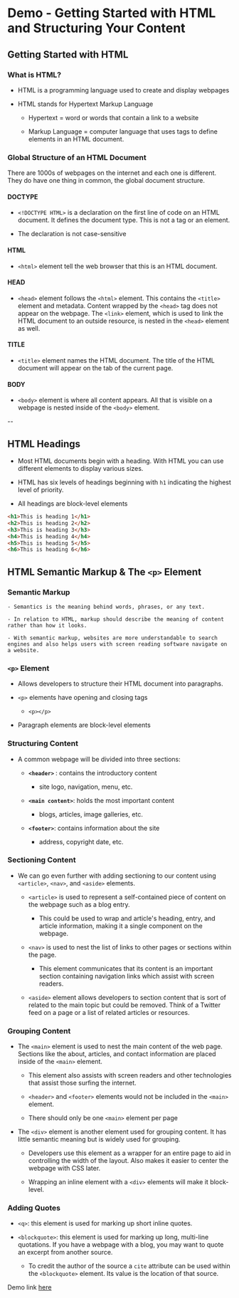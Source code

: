 # Demo - Getting Started with HTML and Structuring Your Content


## Getting Started with HTML


### What is HTML?
* HTML is a programming language used to create and display webpages

* HTML stands for Hypertext Markup Language

    * Hypertext = word or words that contain a link to a website

    * Markup Language = computer language that uses tags to define elements in an HTML document.

### Global Structure of an HTML Document

There are 1000s of webpages on the internet and each one is different. They do have one thing in common, the global document structure. 

#### DOCTYPE
* `<!DOCTYPE HTML>` is a declaration on the first line of code on an HTML document. It defines the document type. This is not a tag or an element.

* The declaration is not case-sensitive

#### HTML
* `<html>` element tell the web browser that this is an HTML document. 

#### HEAD
* `<head>` element follows the `<html>` element. This contains the `<title>` element and metadata. Content wrapped by the `<head>` tag does not appear on the webpage. The `<link>` element, which is used to link the HTML document to an outside resource, is nested in the `<head>` element as well.

#### TITLE 
* `<title>` element names the HTML document. The title of the HTML document will appear on the tab of the current page.

#### BODY
* `<body>` element is where all content appears. All that is visible on a webpage is nested inside of the `<body>` element.

--

## HTML Headings
* Most HTML documents begin with a heading. With HTML you can use different elements to display various sizes. 

* HTML has six levels of headings beginning with `h1` indicating the highest level of priority. 

* All headings are block-level elements


```html
<h1>This is heading 1</h1>
<h2>This is heading 2</h2>
<h3>This is heading 3</h3>
<h4>This is heading 4</h4>
<h5>This is heading 5</h5>
<h6>This is heading 6</h6>

```


## HTML Semantic Markup & The `<p>` Element


### Semantic Markup

    - Semantics is the meaning behind words, phrases, or any text.

    - In relation to HTML, markup should describe the meaning of content rather than how it looks.

    - With semantic markup, websites are more understandable to search engines and also helps users with screen reading software navigate on a website.


### `<p>` Element

* Allows developers to structure their HTML document into paragraphs.

* `<p>` elements have opening and closing tags

    * `<p></p>`

* Paragraph elements are block-level elements


### Structuring Content

* A common webpage will be divided into three sections:

    - <strong> `<header>` </strong>: contains the introductory content

        - site logo, navigation, menu, etc.

    - <strong>`<main content>`</strong>: holds the most important content

        - blogs, articles, image galleries, etc.

    - <strong>`<footer>`</strong>: contains information about the site

        - address, copyright date, etc. 

### Sectioning Content

* We can go even further with adding sectioning to our content using `<article>`, `<nav>`, and `<aside>` elements.

    - `<article>` is used to represent a self-contained piece of content on the webpage such as a blog entry.

        - This could be used to wrap and article's heading, entry, and article information, making it a single component on the webpage.

    - `<nav>` is used to nest the list of links to other pages or sections within the page.

        - This element communicates that its content is an important section containing navigation links which assist with screen readers. 

    - `<aside>` element allows developers to section content that is sort of related to the main topic but could be removed. Think of a Twitter feed on a page or a list of related articles or resources.

### Grouping Content 

-  The `<main>` element is used to nest the main content of the web page. Sections like the about, articles, and contact information are placed inside of the `<main>` element. 

    - This element also assists with screen readers and other technologies that assist those surfing the internet.

    - `<header>` and `<footer>` elements would not be included in the `<main>` element.

    - There should only be one `<main>` element per page

- The `<div>` element is another element used for grouping content. It has little semantic meaning but is widely used for grouping.

    - Developers use this element as a wrapper for an entire page to aid in controlling the width of the layout. Also makes it easier to center the webpage with CSS later.

    - Wrapping an inline element with a `<div>` elements will make it block-level.

### Adding Quotes

* `<q>`: this element is used for marking up short inline quotes. 

* `<blockquote>`: this element is used for marking up long, multi-line quotations. If you have a webpage with a blog, you may want to quote an excerpt from another source. 

    * To credit the author of the source a `cite` attribute can be used within the `<blockquote>` element. Its value is the location of that source. 


Demo link <a href="markup-demo.html">here</a> 
